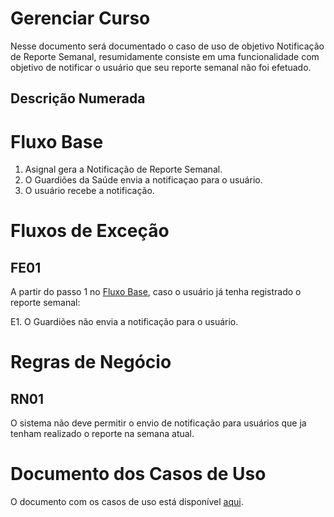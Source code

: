 # Gerenciar Curso

Nesse documento será documentado o caso de uso de objetivo Notificação de Reporte Semanal, resumidamente consiste em uma funcionalidade com objetivo de notificar o usuário que seu reporte semanal não foi efetuado.

## Descrição Numerada

# Fluxo Base

1. Asignal gera a Notificação de Reporte Semanal.
2. O Guardiões da Saúde envia a notificaçao para o usuário.
3. O usuário recebe a notificação.

# Fluxos de Exceção

## FE01

A partir do passo 1 no [Fluxo Base](#fluxo-base), caso o usuário já tenha registrado o reporte semanal:

E1. O Guardiões não envia a notificação para o usuário.
            

# Regras de Negócio

## RN01

O sistema não deve permitir o envio de notificação para usuários que ja tenham realizado o reporte na semana atual. 


# Documento dos Casos de Uso

O documento com os casos de uso está disponível [aqui](https://lucid.app/lucidchart/2177ac08-1b4a-401c-9047-ee3df682c233/edit?viewport_loc=-61%2C-203%2C2130%2C996%2C0_0&invitationId=inv_31318015-e18b-4767-9aa8-2501d5bbfde3#).
